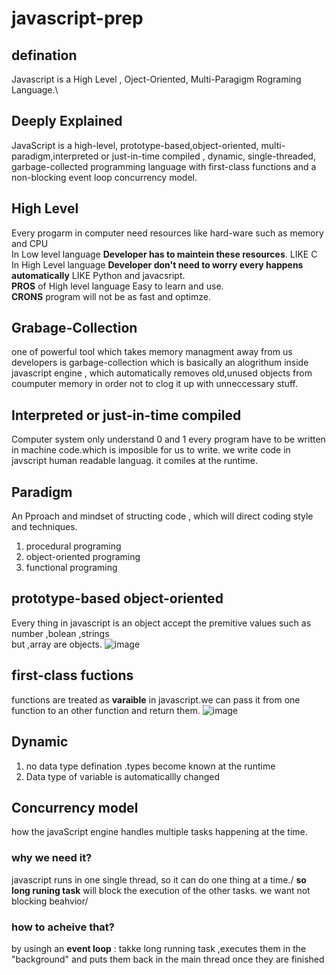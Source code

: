 # javascript-prep
## defination
Javascript is a High Level , Oject-Oriented, Multi-Paragigm Rograming Language.\
## Deeply Explained
JavaScript is a high-level, prototype-based,object-oriented, multi-paradigm,interpreted or just-in-time compiled , dynamic, single-threaded, garbage-collected programming language with first-class functions and a non-blocking event loop concurrency model.
## High Level 
Every progarm in computer need resources like hard-ware such as memory and CPU\
In Low level language **Developer has to maintein these resources**. LIKE C\
In High Level language **Developer don't need to worry  every happens automatically** LIKE Python and javacsript.\
**PROS** of High level language Easy to learn and use.\
**CRONS**  program will not be as fast and optimze.
## Grabage-Collection
 one of powerful tool which takes memory managment away from us developers is garbage-collection which is basically an alogrithum inside javascript engine , which automatically removes old,unused objects from coumputer memory in order not to clog it up with unneccessary stuff.
 ## Interpreted or just-in-time compiled
 Computer system only understand  0 and 1 every program have to be written in machine code.which is  imposible for us to write. we write code in javscript human readable languag. it comiles at the runtime.
 ## Paradigm
 An Pproach and mindset of structing code , which  will direct coding style and techniques.
1. procedural programing 
2. object-oriented programing 
3. functional programing
## prototype-based object-oriented
Every thing in javascript is  an object accept the premitive values such as number ,bolean ,strings\
but ,array  are objects.
![image](https://user-images.githubusercontent.com/66674294/233061449-ac6b6b8a-97b2-49c9-96a6-a04c890eca09.png)
## first-class fuctions
functions are treated as **varaible** in javascript.we can pass it from one function to an other function  and return them.
![image](https://user-images.githubusercontent.com/66674294/233062243-4082680b-a44d-4974-9a0f-e808903040d2.png)
## Dynamic
1. no data type defination .types become known at the runtime 
2. Data type of variable is automaticallly changed
## Concurrency model
how the javaScript engine handles multiple tasks happening at the time.
### why we need it?
javascript runs in one single thread, so it can do one thing at a time./
**so long runing task** will block the execution of the other tasks.
we want not blocking beahvior/
### how to acheive that?
by usingh an **event loop** : takke long running task ,executes them in the "background" and puts them back in the main thread once  they are finished 


